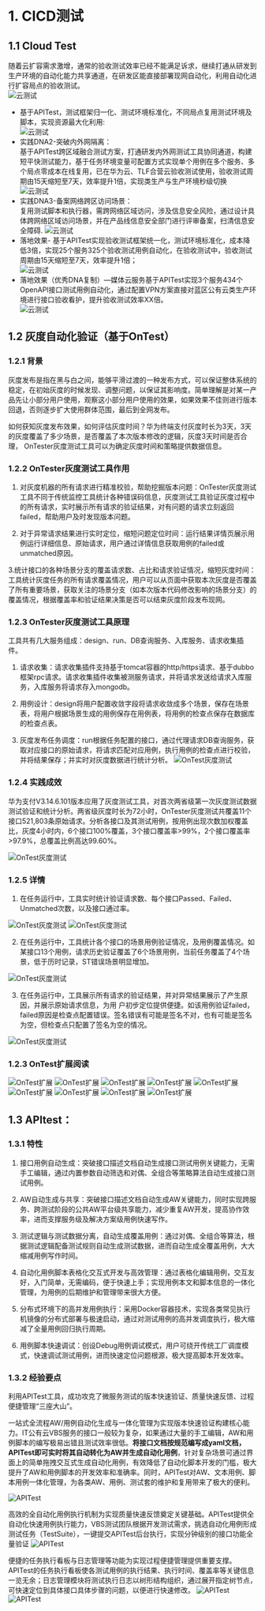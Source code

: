 # 1. CICD测试

## 1.1 Cloud Test

随着云扩容需求激增，通常的验收测试效率已经不能满足诉求，继续打通从研发到生产环境的自动化能力共享通道，在研发区能直接部署现网自动化，利用自动化进行扩容局点的验收测试。<br>
![云测试](images/cloudtest-001.jpg)
- 基于APITest，测试框架归一化、测试环境标准化，不同局点复用测试环境及脚本，实现资源最大化利用:<br>
![云测试](images/cloudtest-002.jpg)
- 实践DNA2-突破内外网隔离：<br>
基于APITest跨区域融合测试方案，打通研发内外网测试工具协同通道，构建短平快测试能力，基于任务环境变量可配置方式实现单个用例在多个服务、多个局点零成本在线复用，已在华为云、TLF合营云验收测试使用，验收测试周期由15天缩短至7天，效率提升1倍，实现类生产与生产环境秒级切换
![云测试](images/cloudtest-003.jpg)
- 实践DNA3-备案网络跨区访问场景：<br>
复用测试脚本和执行器，需跨网络区域访问，涉及信息安全风险，通过设计具体跨网络区域访问场景，并在产品线信息安全部门进行评审备案，扫清信息安全障碍.
![云测试](images/cloudtest-004.jpg)
- 落地效果- 基于APITest实现验收测试框架统一化，测试环境标准化，成本降低3倍，实现25个服务325个验收测试用例自动化，在验收测试中，验收测试周期由15天缩短至7天，效率提升1倍；<br>
![云测试](images/cloudtest-005.jpg)
- 落地效果（优秀DNA复制）—媒体云服务基于APITest实现3个服务434个OpenAPI接口测试用例自动化，通过配置VPN方案直接对蓝区公有云类生产环境进行接口验收看护，提升验收测试效率XX倍。<br>
![云测试](images/cloudtest-006.jpg)

## 1.2 灰度自动化验证（基于OnTest）

### 1.2.1 背景

灰度发布是指在黑与白之间，能够平滑过渡的一种发布方式，可以保证整体系统的稳定，在初始灰度的时候发现、调整问题，以保证其影响度。简单理解是对某一产品先让小部分用户使用，观察这小部分用户使用的效果，如果效果不佳则进行版本回退，否则逐步扩大使用群体范围，最后到全网发布。

如何获知灰度发布效果，如何评估灰度时间？华为终端支付灰度时长为3天，3天的灰度覆盖了多少场景，是否覆盖了本次版本修改的逻辑，灰度3天时间是否合理， OnTester灰度测试工具可以为确定灰度时间和策略提供数据信息。

### 1.2.2 OnTester灰度测试工具作用

1. 对灰度机器的所有请求进行精准校验，帮助挖掘版本问题：OnTester灰度测试工具不同于传统监控工具统计各种错误码信息，灰度测试工具验证灰度过程中的所有请求，实时展示所有请求的验证结果，对有问题的请求立刻返回failed，帮助用户及时发现版本问题。

2.  对于异常请求结果进行实时定位，缩短问题定位时间：运行结果详情页展示用例运行详细信息、原始请求，用户通过详情信息获取用例的failed或unmatched原因。

3.统计接口的各种场景分支的覆盖请求数、占比和请求验证情况，缩短灰度时间：工具统计灰度任务的所有请求覆盖情况，用户可以从页面中获取本次灰度是否覆盖了所有重要场景，获取关注的场景分支（如本次版本代码修改影响的场景分支）的覆盖情况，根据覆盖率和验证结果决策是否可以结束灰度阶段发布现网。

### 1.2.3 OnTester灰度测试工具原理

工具共有几大服务组成：design、run、DB查询服务、入库服务、请求收集插件。

1. 请求收集：请求收集插件支持基于tomcat容器的http/https请求、基于dubbo框架rpc请求。请求收集插件收集被测服务请求，并将请求发送给请求入库服务，入库服务将请求存入mongodb。

2. 用例设计：design将用户配置收敛字段将请求收敛成多个场景，保存在场景表，将用户根据场景生成的用例保存在用例表，将用例的检查点保存在数据库的检查点表。

3. 灰度发布任务调度：run根据任务配置的接口，通过代理请求DB查询服务，获取对应接口的原始请求，将请求匹配对应用例，执行用例的检查点进行校验，并将结果保存；并实时对灰度数据进行统计分析。
![OnTest灰度测试](images/ontest-001.png)

### 1.2.4 实践成效

华为支付V3.14.6.101版本应用了灰度测试工具，对首次两省级第一次灰度测试数据测试验证和统计分析。两省级灰度时长为72小时，OnTester灰度测试共覆盖11个接口521,803条原始请求。分析各接口及其测试用例，按用例出现次数加权覆盖比，灰度4小时内，6个接口100%覆盖，3个接口覆盖率>99%，2个接口覆盖率>97.9%，总覆盖比例高达99.60%。

![OnTest灰度测试](images/ontest-002.png)

### 1.2.5 详情

1. 在任务运行中，工具实时统计验证请求数、每个接口Passed、Failed、Unmatched次数，以及接口通过率。

![OnTest灰度测试](images/ontest-003.png)
![OnTest灰度测试](images/ontest-004.png)

2. 在任务运行中，工具统计各个接口的场景用例验证情况，及用例覆盖情况。如某接口13个用例，请求历史验证覆盖了6个场景用例，当前任务覆盖了4个场景，低于历时记录，ST错误场景明显增加。

![OnTest灰度测试](images/ontest-005.png)

3. 在任务运行中，工具展示所有请求的验证结果，并对异常结果展示了产生原因，并展示原始请求信息，为用 户初步定位提供便捷。如该用例验证failed，failed原因是检查点配置错误。签名错误有可能是签名不对，也有可能是签名为空，但检查点只配置了签名为空的情况。

![OnTest灰度测试](images/ontest-006.png)

### 1.2.3 OnTest扩展阅读
![OnTest扩展](images/ontest-001.jpg)
![OnTest扩展](images/ontest-002.jpg)
![OnTest扩展](images/ontest-003.jpg)
![OnTest扩展](images/ontest-004.jpg)
![OnTest扩展](images/ontest-005.jpg)
![OnTest扩展](images/ontest-006.jpg)
![OnTest扩展](images/ontest-007.jpg)
![OnTest扩展](images/ontest-008.jpg)
![OnTest扩展](images/ontest-009.jpg)

## 1.3 APItest：

### 1.3.1 特性

1. 接口用例自动生成：突破接口描述文档自动生成接口测试用例关键能力，无需手工编辑，通过内置参数自动筛选和对偶、全组合等策略算法自动生成接口测试用例。

2. AW自动生成与共享：突破接口描述文档自动生成AW关键能力，同时实现跨服务、跨测试阶段的公共AW平台级共享能力，减少重复AW开发，提高协作效率，进而支撑服务级及解决方案级用例快速写作。

3. 测试逻辑与测试数据分离，自动生成覆盖用例：通过对偶、全组合等算法，根据测试逻辑配备测试规则自动生成测试数据，进而自动生成全覆盖用例，大大缩减用例写作时间。

4. 自动化用例脚本表格化交互式开发与高效管理：通过表格化编辑用例，交互友好，入门简单，无需编码，便于快速上手；实现用例本文和脚本信息的一体化管理，为用例的后期维护和管理带来很大方便。

5. 分布式环境下的高并发用例执行：采用Docker容器技术，实现各类常见执行机镜像的分布式部署与极速启动，通过对测试用例的高并发调度执行，极大缩减了全量用例回归执行周期。

6. 用例脚本快速调试：创设Debug用例调试模式，用户可绕开传统工厂调度模式，快速调试测试用例，进而快速定位问题根源，极大提高脚本开发效率。

### 1.3.2 经验要点

 利用APITest工具，成功攻克了微服务测试的版本快速验证、质量快速反馈、过程便捷管理“三座大山”。

 一站式全流程AW/用例自动化生成与一体化管理为实现版本快速验证构建核心能力。IT公有云VBS服务的接口一般较为复杂，如果通过大量的手工编辑，AW和用例脚本的编写极易出错且测试效率很低。**将接口文档按规范编写成yaml文档，APITest即可实时将其自动转化为AW并生成自动化用例**，针对复杂场景可通过界面上的简单拖拽交互式生成自动化用例，有效降低了自动化脚本开发的门槛，极大提升了AW和用例脚本的开发效率和准确率。同时，APITest对AW、文本用例、脚本用例一体化管理，为各类AW、用例、测试套的维护和复用带来了极大的便利。
 
![APITest](images/apitest-001.jpg)
 
高效的全自动化用例执行机制为实现质量快速反馈奠定关键基础。APITest提供全自动化快速用例执行能力，VBS测试团队根据开发测试需求，挑选自动化用例形成测试任务（TestSuite），一键提交APITest后台执行，实现分钟级别的接口功能全量验证
![APITest](images/apitest-002.jpg)
 
便捷的任务执行看板与日志管理等功能为实现过程便捷管理提供重要支撑。APITest的任务执行看板使各测试用例的执行结果、执行时间、覆盖率等关键信息一览无余；日志管理模块将测试执行日志以树形结构组织，通过展开指定树节点，可快速定位到具体接口具体步骤的问题，以便进行快速修改。
![APITest](images/apitest-003.jpg)
![APITest](images/apitest-004.jpg)

